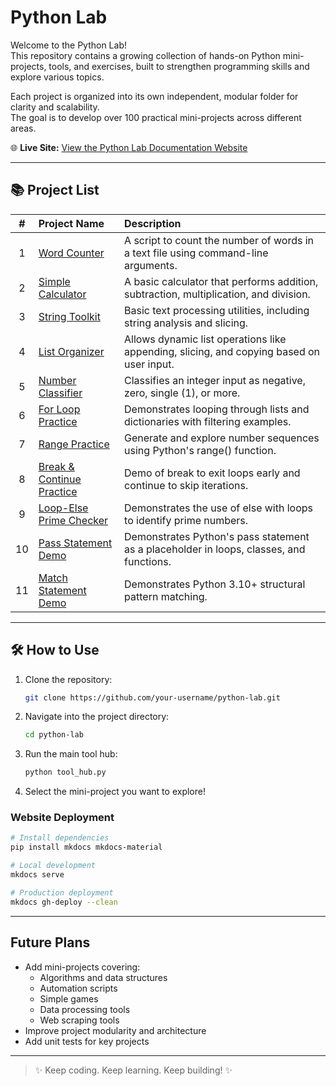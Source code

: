 # Python Lab

Welcome to the Python Lab!  
This repository contains a growing collection of hands-on Python mini-projects, tools, and exercises, built to strengthen programming skills and explore various topics.

Each project is organized into its own independent, modular folder for clarity and scalability.  
The goal is to develop over 100 practical mini-projects across different areas.

🌐 **Live Site:** [View the Python Lab Documentation Website](https://xiaosihuangsi.github.io/python-lab/)

---

## 📚 Project List

| # | Project Name | Description |
|:-:|:-------------|:------------|
| 1 | [Word Counter](word_counter_tool) | A script to count the number of words in a text file using command-line arguments. |
| 2 | [Simple Calculator](calculator_tool) | A basic calculator that performs addition, subtraction, multiplication, and division. |
| 3 | [String Toolkit](string_toolkit_tool) | Basic text processing utilities, including string analysis and slicing. |
| 4 | [List Organizer](list_organizer_tool) | Allows dynamic list operations like appending, slicing, and copying based on user input. |
| 5 | [Number Classifier](number_classifier_tool) | Classifies an integer input as negative, zero, single (1), or more. |
| 6 | [For Loop Practice](for_tool) | Demonstrates looping through lists and dictionaries with filtering examples. |
| 7 | [Range Practice](range_tool) | Generate and explore number sequences using Python's range() function. |
| 8 | [Break & Continue Practice](break_continue_tool) | Demo of break to exit loops early and continue to skip iterations. |
| 9 | [Loop-Else Prime Checker](loop_else_tool) | Demonstrates the use of else with loops to identify prime numbers. |
| 10 | [Pass Statement Demo](pass_tool) | Demonstrates Python's pass statement as a placeholder in loops, classes, and functions. |
| 11 | [Match Statement Demo](match_tool) | Demonstrates Python 3.10+ structural pattern matching. |


---

## 🛠️ How to Use

1. Clone the repository:

    ```bash
    git clone https://github.com/your-username/python-lab.git
    ```

2. Navigate into the project directory:

    ```bash
    cd python-lab
    ```

3. Run the main tool hub:

    ```bash
    python tool_hub.py
    ```

4. Select the mini-project you want to explore!

### Website Deployment

```bash
# Install dependencies
pip install mkdocs mkdocs-material

# Local development
mkdocs serve

# Production deployment
mkdocs gh-deploy --clean
```


---

## Future Plans

- Add mini-projects covering:
  - Algorithms and data structures
  - Automation scripts
  - Simple games
  - Data processing tools
  - Web scraping tools
- Improve project modularity and architecture
- Add unit tests for key projects

---

> ✨ Keep coding. Keep learning. Keep building! ✨